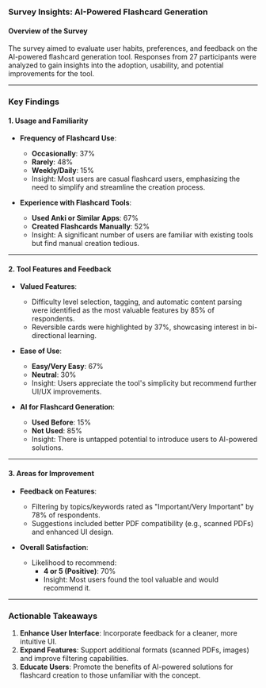 ### **Survey Insights: AI-Powered Flashcard Generation**

#### **Overview of the Survey**
The survey aimed to evaluate user habits, preferences, and feedback on the AI-powered flashcard generation tool. Responses from 27 participants were analyzed to gain insights into the adoption, usability, and potential improvements for the tool.

---

### **Key Findings**

#### **1. Usage and Familiarity**
- **Frequency of Flashcard Use**:
  - **Occasionally**: 37%  
  - **Rarely**: 48%  
  - **Weekly/Daily**: 15%  
  - Insight: Most users are casual flashcard users, emphasizing the need to simplify and streamline the creation process.

- **Experience with Flashcard Tools**:
  - **Used Anki or Similar Apps**: 67%  
  - **Created Flashcards Manually**: 52%  
  - Insight: A significant number of users are familiar with existing tools but find manual creation tedious.

---

#### **2. Tool Features and Feedback**
- **Valued Features**:
  - Difficulty level selection, tagging, and automatic content parsing were identified as the most valuable features by 85% of respondents.
  - Reversible cards were highlighted by 37%, showcasing interest in bi-directional learning.

- **Ease of Use**:
  - **Easy/Very Easy**: 67%  
  - **Neutral**: 30%  
  - Insight: Users appreciate the tool's simplicity but recommend further UI/UX improvements.

- **AI for Flashcard Generation**:
  - **Used Before**: 15%  
  - **Not Used**: 85%  
  - Insight: There is untapped potential to introduce users to AI-powered solutions.

---

#### **3. Areas for Improvement**
- **Feedback on Features**:
  - Filtering by topics/keywords rated as "Important/Very Important" by 78% of respondents.
  - Suggestions included better PDF compatibility (e.g., scanned PDFs) and enhanced UI design.

- **Overall Satisfaction**:
  - Likelihood to recommend:  
    - **4 or 5 (Positive)**: 70%  
    - Insight: Most users found the tool valuable and would recommend it.

---

### **Actionable Takeaways**
1. **Enhance User Interface**: Incorporate feedback for a cleaner, more intuitive UI.
2. **Expand Features**: Support additional formats (scanned PDFs, images) and improve filtering capabilities.
3. **Educate Users**: Promote the benefits of AI-powered solutions for flashcard creation to those unfamiliar with the concept.